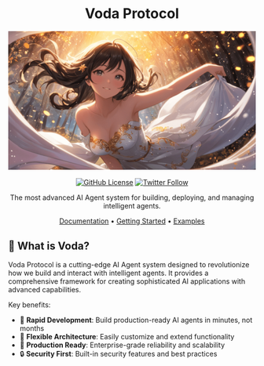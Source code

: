 <div align="center">

# Voda Protocol

<img src="./docs/logo/backdrop.png" alt="Voda Protocol Logo" width="600px" />

[![GitHub License](https://img.shields.io/badge/license-MIT-blue.svg)](LICENSE)
[![Twitter Follow](https://img.shields.io/twitter/follow/VodaProtocol?style=social)](https://twitter.com/voda_is)

The most advanced AI Agent system for building, deploying, and managing intelligent agents.

[Documentation](https://docs.vodaprotocol.xyz) • [Getting Started](#getting-started) • [Examples](#examples)

</div>

## 🌊 What is Voda?

Voda Protocol is a cutting-edge AI Agent system designed to revolutionize how we build and interact with intelligent agents. It provides a comprehensive framework for creating sophisticated AI applications with advanced capabilities.

Key benefits:

- 🚀 **Rapid Development**: Build production-ready AI agents in minutes, not months
- 🔄 **Flexible Architecture**: Easily customize and extend functionality
- 🎯 **Production Ready**: Enterprise-grade reliability and scalability
- 🔒 **Security First**: Built-in security features and best practices

